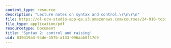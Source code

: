 ```yaml
---
content_type: resource
description: "Lecture notes on syntax and control.\r\n\r\n"
file: https://ol-ocw-studio-app-qa.s3.amazonaws.com/courses/24-910-topics-in-linguistic-theory-propositional-attitudes-spring-2009/839d19a394de357ba133096aab0f17d9_MIT24_910s09_lec07_syntax.pdf
file_type: application/pdf
resourcetype: Document
title: 'Syntax 2: control and raising'
uid: 839d19a3-94de-357b-a133-096aab0f17d9
---
```

